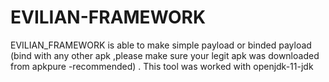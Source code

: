 # EVILIAN-FRAMEWORK
EVILIAN_FRAMEWORK is able to make simple payload or binded payload (bind with any other apk ,please make sure your legit apk was downloaded from apkpure -recommended) . This tool was worked with  openjdk-11-jdk 
